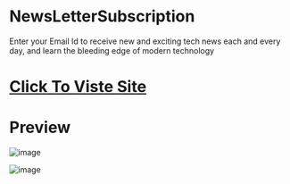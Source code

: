 # NewsLetterSubscription
Enter your Email Id to receive new and exciting tech news each and every day, and learn the bleeding edge of modern technology 

# <a href="https://sleepy-woodland-16750.herokuapp.com/"> Click To Viste Site </a>

# Preview
![image](https://user-images.githubusercontent.com/99864714/192816924-e9079b0f-2830-43e8-950a-9754858ea22a.png)


![image](https://user-images.githubusercontent.com/99864714/192817106-07cbc10e-c571-49c4-907a-f35e3d25f8cc.png)
